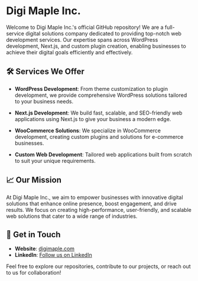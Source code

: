 # Digi Maple Inc.

Welcome to Digi Maple Inc.'s official GitHub repository! We are a full-service digital solutions company dedicated to providing top-notch web development services. Our expertise spans across WordPress development, Next.js, and custom plugin creation, enabling businesses to achieve their digital goals efficiently and effectively.

## 🛠 Services We Offer

- **WordPress Development**: From theme customization to plugin development, we provide comprehensive WordPress solutions tailored to your business needs.
  
- **Next.js Development**: We build fast, scalable, and SEO-friendly web applications using Next.js to give your business a modern edge.
  
- **WooCommerce Solutions**: We specialize in WooCommerce development, creating custom plugins and solutions for e-commerce businesses.
  
- **Custom Web Development**: Tailored web applications built from scratch to suit your unique requirements.


## 📈 Our Mission

At Digi Maple Inc., we aim to empower businesses with innovative digital solutions that enhance online presence, boost engagement, and drive results. We focus on creating high-performance, user-friendly, and scalable web solutions that cater to a wide range of industries.

## 🤝 Get in Touch

- **Website**: [digimaple.com](https://digimaple.com)  
- **LinkedIn**: [Follow us on LinkedIn](https://linkedin.com/company/digimaple)  


Feel free to explore our repositories, contribute to our projects, or reach out to us for collaboration!
